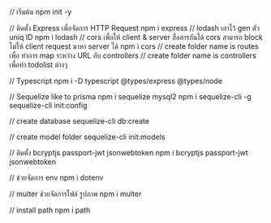 

// เริ่มต้น
npm init -y 

// ติดตั้ง Express เพื่อจัดการ HTTP Request
npm i express
// lodash เอาไว้ gen ตัว uniq ID
npm i lodash
// cors เพื่อให้ client & server สื่อสารกันได้ cors สามารถ block ไม่ให้ client request มาหา server ได้
npm i cors
// create folder name is routes เพื่อ ทำการ map ระหว่าง URL กับ controllers
// create folder name is controllers เพื่อทำ todolist ต่างๆ


// Typescript
npm i -D typescript @types/express @types/node


// Sequelize like to prisma
npm i sequelize mysql2
npm i sequelize-cli -g
sequelize-cli init:config

// create database
 sequelize-cli db:create


 // create model folder
 sequelize-cli init:models

 // ติดตั้ง bcryptjs passport-jwt jsonwebtoken
 npm i bcryptjs passport-jwt jsonwebtoken


// ช่วยจัดการ env
 npm i dotenv



 // multer ช่วยจัดการไฟล์ รูปภาพ
 npm i multer

 // install path 
 npm i path